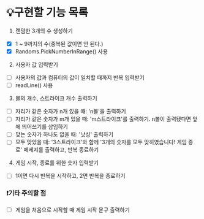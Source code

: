 # 💡구현할 기능 목록

1. 랜덤한 3개의 수 생성하기

- [x] 1 ~ 9까지의 수(중복된 값이면 안 된다.)
- [x] Randoms.PickNumberInRange() 사용

2. 사용자 값 입력받기

- [ ] 사용자의 값과 컴퓨터의 값이 일치할 때까지 반복 입력받기
- [ ] readLine() 사용

3. 볼의 개수, 스트라이크 개수 출력하기

- [ ] 자리가 같은 숫자가 n개 있을 때: 'n볼'을 출력하기
- [ ] 자리가 같은 숫자가 m개 있을 때: 'm스트라이크'를 출력하기. n볼이 출력됐다면 앞에 띄어쓰기를 삽입하기
- [ ] 맞는 숫자가 하나도 없을 때: '낫싱' 출력하기
- [ ] 모두 맞았을 때: '3스트라이크'와 함께 '3개의 숫자를 모두 맞히였습니다! 게임 종료' 메세지를 출력하고, 반복 종료하기

4. 게임 시작, 종료를 위한 숫자 입력받기

- [ ] 1이면 다시 반복을 시작하고, 2면 반복을 종료하기

### ❗기타 주의할 점

- [ ] 게임을 처음으로 시작할 때 게임 시작 문구 출력하기
